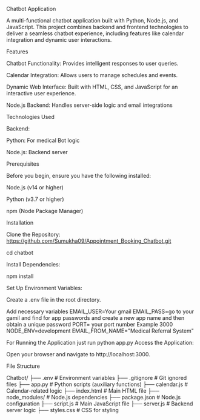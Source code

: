 Chatbot Application

A multi-functional chatbot application built with Python, Node.js, and JavaScript. This project combines backend and frontend technologies to deliver a seamless chatbot experience, including features like calendar integration and dynamic user interactions.

Features

Chatbot Functionality: Provides intelligent responses to user queries.

Calendar Integration: Allows users to manage schedules and events.

Dynamic Web Interface: Built with HTML, CSS, and JavaScript for an interactive user experience.

Node.js Backend: Handles server-side logic and email integrations

Technologies Used

Backend:

Python: For medical Bot logic

Node.js: Backend server 



Prerequisites

Before you begin, ensure you have the following installed:

Node.js (v14 or higher)

Python (v3.7 or higher)

npm (Node Package Manager)

Installation

Clone the Repository:  https://github.com/Sumukha09/Appointment_Booking_Chatbot.git


cd chatbot

Install Dependencies:

npm install

Set Up Environment Variables:

Create a .env file in the root directory.

Add necessary variables 
EMAIL_USER=Your gmail
EMAIL_PASS=go to your gamil and find for app passwords and create a new app name and then obtain a unique password
PORT= your port number Example 3000
NODE_ENV=development
EMAIL_FROM_NAME="Medical Referral System"

For Running the Application just run python app.py
Access the Application:

Open your browser and navigate to http://localhost:3000.

File Structure

Chatbot/
├── .env                # Environment variables
├── .gitignore          # Git ignored files
├── app.py              # Python scripts (auxiliary functions)
├── calendar.js         # Calendar-related logic
├── index.html          # Main HTML file
├── node_modules/       # Node.js dependencies
├── package.json        # Node.js configuration
├── script.js           # Main JavaScript file
├── server.js           # Backend server logic
├── styles.css          # CSS for styling




